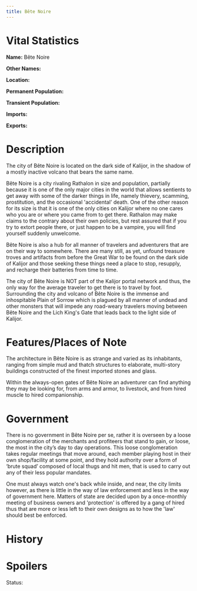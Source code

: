 ```yaml
---
title: Bête Noire
---
```


# Vital Statistics

**Name:** Bête Noire

**Other Names:**

**Location:**

**Permanent Population:**

**Transient Population:**

**Imports:**

**Exports:**

# Description

The city of Bête Noire is located on the dark side of Kalijor, in the shadow of
a mostly inactive volcano that bears the same name.

Bête Noire is a city rivaling Rathalon in size and population, partially because
it is one of the only major cities in the world that allows sentients to get
away with some of the darker things in life, namely thievery, scamming,
prostitution, and the occasional 'accidental' death.  One of the other reason
for its size is that it is one of the only cities on Kalijor where no one cares
who you are or where you came from to get there. Rathalon may make claims to the
contrary about their own policies, but rest assured that if you try to extort
people there, or just happen to be a vampire, you will find yourself suddenly
unwelcome.

Bête Noire is also a hub for all manner of travelers and adventurers that are on
their way to somewhere. There are many still, as yet, unfound treasure troves
and artifacts from before the Great War to be found on the dark side of Kalijor
and those seeking these things need a place to stop, resupply, and recharge
their batteries from time to time.

The city of Bête Noire is NOT part of the Kalijor portal network and thus, the
only way for the average traveler to get there is to travel by foot. Surrounding
the city and volcano of Bête Noire is the immense and inhospitable Plain of
Sorrow which is plagued by all manner of undead and other monsters that will
impede any road-weary travelers moving between Bête Noire and the Lich King's
Gate that leads back to the light side of Kalijor.

# Features/Places of Note

The architecture in Bête Noire is as strange and varied as its inhabitants,
ranging from simple mud and thatch structures to elaborate, multi-story
buildings constructed of the finest imported stones and glass.

Within the always-open gates of Bête Noire an adventurer can find anything they
may be looking for, from arms and armor, to livestock, and from hired muscle to
hired companionship.

# Government

There is no government in Bête Noire per se, rather it is overseen by a loose
conglomeration of the merchants and profiteers that stand to gain, or loose, the
most in the city’s day to day operations. This loose conglomeration takes
regular meetings that move around, each member playing host in their own
shop/facility at some point, and they hold authority over a form of ‘brute
squad’ composed of local thugs and hit men, that is used to carry out any of
their less popular mandates.

One must always watch one's back while inside, and near, the city limits
however, as there is little in the way of law enforcement and less in the way of
government here. Matters of state are decided upon by a once-monthly meeting of
business owners and 'protection' is offered by a gang of hired thus that are
more or less left to their own designs as to how the 'law' should best be
enforced.

# History

# Spoilers

Status:
